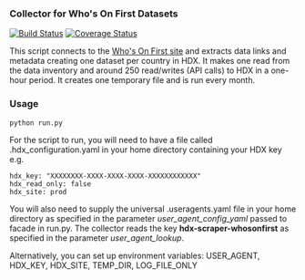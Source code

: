 ### Collector for Who's On First Datasets
[![Build Status](https://github.com/OCHA-DAP/hdx-scraper-whosonfirst/actions/workflows/run-python-tests.yaml/badge.svg)](https://github.com/OCHA-DAP/hdx-scraper-whosonfirst/actions/workflows/run-python-tests.yaml)
[![Coverage Status](https://coveralls.io/repos/github/OCHA-DAP/hdx-scraper-whosonfirst/badge.svg?branch=main&ts=1)](https://coveralls.io/github/OCHA-DAP/hdx-scraper-whosonfirst?branch=main)

This script connects to the [Who's On First site](https://geocode.earth/data/whosonfirst) and extracts data links and metadata creating one dataset per country in HDX. It makes one read from the data inventory and around 250 read/writes (API calls) to HDX in a one-hour period. It creates one temporary file and is run every month.


### Usage

    python run.py

For the script to run, you will need to have a file called .hdx_configuration.yaml in your home directory containing your HDX key e.g.

    hdx_key: "XXXXXXXX-XXXX-XXXX-XXXX-XXXXXXXXXXXX"
    hdx_read_only: false
    hdx_site: prod
    
 You will also need to supply the universal .useragents.yaml file in your home directory as specified in the parameter *user_agent_config_yaml* passed to facade in run.py. The collector reads the key **hdx-scraper-whosonfirst** as specified in the parameter *user_agent_lookup*.
 
 Alternatively, you can set up environment variables: USER_AGENT, HDX_KEY, HDX_SITE, TEMP_DIR, LOG_FILE_ONLY